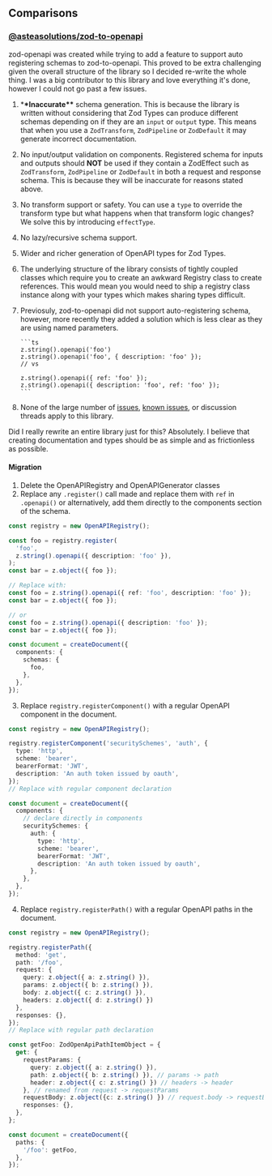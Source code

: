 ## Comparisons

### [@asteasolutions/zod-to-openapi](https://github.com/asteasolutions/zod-to-openapi)

zod-openapi was created while trying to add a feature to support auto registering schemas to zod-to-openapi. This proved to be extra challenging given the overall structure of the library so I decided re-write the whole thing. I was a big contributor to this library and love everything it's done, however I could not go past a few issues.

1.  \***\*Inaccurate\*\*** schema generation. This is because the library is written without considering that Zod Types can produce different schemas depending on if they are an `input` or `output` type. This means that when you use a `ZodTransform`, `ZodPipeline` or `ZodDefault` it may generate incorrect documentation.

2.  No input/output validation on components. Registered schema for inputs and outputs should **NOT** be used if they contain a ZodEffect such as `ZodTransform`, `ZodPipeline` or `ZodDefault` in both a request and response schema. This is because they will be inaccurate for reasons stated above.

3.  No transform support or safety. You can use a `type` to override the transform type but what happens when that transform logic changes? We solve this by introducing `effectType`.

4.  No lazy/recursive schema support.

5.  Wider and richer generation of OpenAPI types for Zod Types.

6.  The underlying structure of the library consists of tightly coupled classes which require you to create an awkward Registry class to create references. This would mean you would need to ship a registry class instance along with your types which makes sharing types difficult.

7.  Previosuly, zod-to-openapi did not support auto-registering schema, however, more recently they added a solution which is less clear as they are using named parameters.

        ```ts
        z.string().openapi('foo')
        z.string().openapi('foo', { description: 'foo' });
        // vs

        z.string().openapi({ ref: 'foo' });
        z.string().openapi({ description: 'foo', ref: 'foo' });
        ```
8. None of the large number of [issues](https://github.com/asteasolutions/zod-to-openapi/issues), [known issues](https://github.com/asteasolutions/zod-to-openapi#known-issues), or discussion threads apply to this library.

Did I really rewrite an entire library just for this? Absolutely. I believe that creating documentation and types should be as simple and as frictionless as possible.

#### Migration

1. Delete the OpenAPIRegistry and OpenAPIGenerator classes
2. Replace any `.register()` call made and replace them with `ref` in `.openapi()` or alternatively, add them directly to the components section of the schema.

```ts
const registry = new OpenAPIRegistry();

const foo = registry.register(
  'foo',
  z.string().openapi({ description: 'foo' }),
);
const bar = z.object({ foo });

// Replace with:
const foo = z.string().openapi({ ref: 'foo', description: 'foo' });
const bar = z.object({ foo });

// or
const foo = z.string().openapi({ description: 'foo' });
const bar = z.object({ foo });

const document = createDocument({
  components: {
    schemas: {
      foo,
    },
  },
});
```

3. Replace `registry.registerComponent()` with a regular OpenAPI component in the document.

```ts
const registry = new OpenAPIRegistry();

registry.registerComponent('securitySchemes', 'auth', {
  type: 'http',
  scheme: 'bearer',
  bearerFormat: 'JWT',
  description: 'An auth token issued by oauth',
});
// Replace with regular component declaration

const document = createDocument({
  components: {
    // declare directly in components
    securitySchemes: {
      auth: {
        type: 'http',
        scheme: 'bearer',
        bearerFormat: 'JWT',
        description: 'An auth token issued by oauth',
      },
    },
  },
});
```

4. Replace `registry.registerPath()` with a regular OpenAPI paths in the document.

```ts
const registry = new OpenAPIRegistry();

registry.registerPath({
  method: 'get',
  path: '/foo',
  request: {
    query: z.object({ a: z.string() }),
    params: z.object({ b: z.string() }),
    body: z.object({ c: z.string() }),
    headers: z.object({ d: z.string() })
  },
  responses: {},
});
// Replace with regular path declaration

const getFoo: ZodOpenApiPathItemObject = {
  get: {
    requestParams: {
      query: z.object({ a: z.string() }),
      path: z.object({ b: z.string() }), // params -> path
      header: z.object({ c: z.string() }) // headers -> header
    }, // renamed from request -> requestParams
    requestBody: z.object({c: z.string() }) // request.body -> requestBody
    responses: {},
  },
};

const document = createDocument({
  paths: {
    '/foo': getFoo,
  },
});
```

